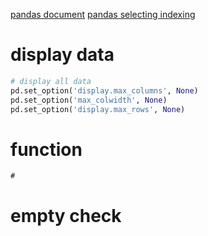[pandas document](!https://pandas.pydata.org/pandas-docs/stable/user_guide/reshaping.html)
[pandas selecting indexing](!https://pandas.pydata.org/pandas-docs/stable/user_guide/indexing.html#indexing-and-selecting-data)


# display data
```python
# display all data 
pd.set_option('display.max_columns', None)
pd.set_option('max_colwidth', None)
pd.set_option('display.max_rows', None)


```




# function 

```
# 
```



# empty check 